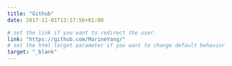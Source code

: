 ```yaml
---
title: "Github"
date: 2017-11-01T13:17:56+01:00

# set the link if you want to redirect the user.
link: "https://github.com/MarineYang/"
# set the html target parameter if you want to change default behavior
target: "_blank"
---
```

